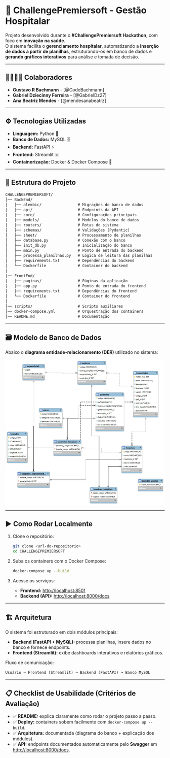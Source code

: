 # 🏥 ChallengePremiersoft - Gestão Hospitalar  

Projeto desenvolvido durante o **#ChallengePremiersoft Hackathon**, com foco em **inovação na saúde**.  
O sistema facilita o **gerenciamento hospitalar**, automatizando a **inserção de dados a partir de planilhas**, estruturando-os em banco de dados e **gerando gráficos interativos** para análise e tomada de decisão.  

---

## 👨‍👩‍👧‍👦 Colaboradores
- **Gustavo R Bachmann** - [@CodeBachmann]  
- **Gabriel Dziecinny Ferreira** - [@GabrielDz27]  
- **Ana Beatriz Mendes** - [@mendesanabeatrz]  

---

## ⚙️ Tecnologias Utilizadas
- **Linguagem:** Python 🐍  
- **Banco de Dados:** MySQL 🗄️  
- **Backend:** FastAPI ⚡  
- **Frontend:** Streamlit 📊  
- **Containerização:** Docker & Docker Compose 🐳  

---

## 📂 Estrutura do Projeto

```
CHALLENGEPREMIERSOFT/
│── BackEnd/
│   ├── alembic/                # Migrações do banco de dados
│   ├── api/                    # Endpoints da API
│   ├── core/                   # Configurações principais
│   ├── models/                 # Modelos do banco de dados
│   ├── routers/                # Rotas do sistema
│   ├── schemas/                # Validações (Pydantic)
│   ├── sheet/                  # Processamento de planilhas
│   ├── database.py             # Conexão com o banco
│   ├── init_db.py              # Inicialização do banco
│   ├── main.py                 # Ponto de entrada do backend
│   ├── processa_planilhas.py   # Lógica de leitura das planilhas
│   ├── requirements.txt        # Dependências do backend
│   └── Dockerfile              # Container do backend
│
│── FrontEnd/
│   ├── paginas/                # Páginas da aplicação
│   ├── app.py                  # Ponto de entrada do frontend
│   ├── requirements.txt        # Dependências do frontend
│   └── Dockerfile              # Container do frontend
│
│── scripts/                    # Scripts auxiliares
│── docker-compose.yml          # Orquestração dos containers
│── README.md                   # Documentação
```

---

## 🗃️ Modelo de Banco de Dados  

Abaixo o **diagrama entidade-relacionamento (DER)** utilizado no sistema:  

![Diagrama do Banco de Dados](./diagrama.jpg)  

---

## ▶️ Como Rodar Localmente  

1. Clone o repositório:  
   ```bash
   git clone <url-do-repositorio>
   cd CHALLENGEPREMIERSOFT
   ```

2. Suba os containers com o Docker Compose:  
   ```bash
   docker-compose up --build
   ```

3. Acesse os serviços:  
   - **Frontend:** [http://localhost:8501](http://localhost:8501)  
   - **Backend (API):** [http://localhost:8000/docs](http://localhost:8000/docs)  

---

## 🏗️ Arquitetura  

O sistema foi estruturado em dois módulos principais:  

- **Backend (FastAPI + MySQL):** processa planilhas, insere dados no banco e fornece endpoints.  
- **Frontend (Streamlit):** exibe dashboards interativos e relatórios gráficos.  

Fluxo de comunicação:  

```
Usuário → Frontend (Streamlit) → Backend (FastAPI) → Banco MySQL
```

---

## 📋 Checklist de Usabilidade (Critérios de Avaliação)  

- ✅ **README:** explica claramente como rodar o projeto passo a passo.  
- ✅ **Deploy:** containers sobem facilmente com `docker-compose up --build`.  
- ✅ **Arquitetura:** documentada (diagrama do banco + explicação dos módulos).  
- ✅ **API:** endpoints documentados automaticamente pelo **Swagger** em [http://localhost:8000/docs](http://localhost:8000/docs).  
